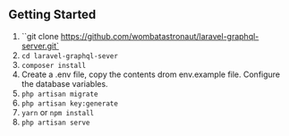 ## Getting Started

1. ``git clone https://github.com/wombatastronaut/laravel-graphql-server.git`
2. ``cd laravel-graphql-sever``
3. ``composer install``
4. Create a .env file, copy the contents drom env.example file. Configure the database variables.
5. ``php artisan migrate``
6. ``php artisan key:generate``
7. ``yarn`` or ``npm install``
8. ``php artisan serve``